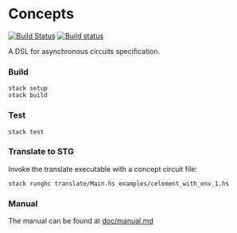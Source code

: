 # Concepts

[![Build Status](https://travis-ci.org/tuura/concepts.svg?branch=master)](https://travis-ci.org/tuura/concepts)
[![Build status](https://ci.appveyor.com/api/projects/status/dn6igqdxf3cq2t8w/branch/master?svg=true)](https://ci.appveyor.com/project/snowleopard/concepts/branch/master)

A DSL for asynchronous circuits specification.

### Build

	stack setup
	stack build

### Test

	stack test

### Translate to STG

Invoke the translate executable with a concept circuit file:

	stack runghc translate/Main.hs examples/celement_with_env_1.hs
	
### Manual

The manual can be found at [doc/manual.md](https://github.com/tuura/concepts/blob/master/doc/manual.md)
